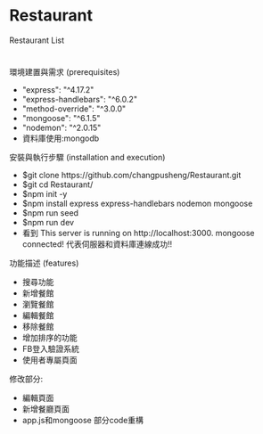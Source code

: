 # Restaurant
Restaurant List <br> 

<image src="https://user-images.githubusercontent.com/88585009/148733920-fa268009-87f3-48b6-8d5f-260ad7aea280.png" style="width:10; height:10;">

環境建置與需求 (prerequisites)
<ul>
<li>
    "express": "^4.17.2"
    </li>
    <li>
    "express-handlebars": "^6.0.2"
     </li>
    <li>
    "method-override": "^3.0.0"
     </li>
    <li>
    "mongoose": "^6.1.5"
     </li>
    <li>
    "nodemon": "^2.0.15"
</li>
 <li>
資料庫使用:mongodb
    </li>
</ul>

安裝與執行步驟 (installation and execution)
<ul>
<li>
$git clone https://github.com/changpusheng/Restaurant.git
</li>
<li>
$git cd  Restaurant/
</li>
<li>
$npm init -y
</li>
<li>
$npm install express express-handlebars nodemon mongoose
</li>
<li>
$npm run seed
</li>
<li>
$npm run dev
</li>
<li>
看到 
This server is running on http://localhost:3000.
mongoose connected!
代表伺服器和資料庫連線成功!!
</li>
</ul>
功能描述 (features)
<ul>
<li>
搜尋功能
</li>
<li>
新增餐館
</li>
<li>
瀏覽餐館
</li>
<li>
編輯餐館
</li>
<li>
移除餐館
</li>
<li>
增加排序的功能
</li>
<li>
FB登入驗證系統
</li>
<li>
使用者專屬頁面
</li>
</ul>


修改部分:
<ul>
<li>
編輯頁面
</li>
<li>
新增餐廳頁面
</li>
<li>
app.js和mongoose 部分code重構
</li>
</ul>

